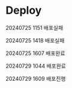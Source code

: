 # Deploy

20240725 1151 배포실패

20240725 1418 배포실패

20240725 1607 배포완료

20240729 1044 배포완료

20240729 1609 배포진행
